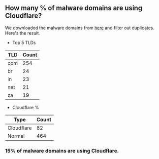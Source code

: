 ## How many % of malware domains are using Cloudflare?


We downloaded the malware domains from [here](https://urlhaus.abuse.ch) and filter out duplicates.
Here's the result.


[//]: # (start replacement)


- Top 5 TLDs

| TLD | Count |
| --- | --- |
| com | 254 |
| br | 24 |
| in | 23 |
| net | 21 |
| za | 19 |


- Cloudflare %

| Type | Count |
| --- | --- |
| Cloudflare | 82 |
| Normal | 464 |


### 15% of malware domains are using Cloudflare.